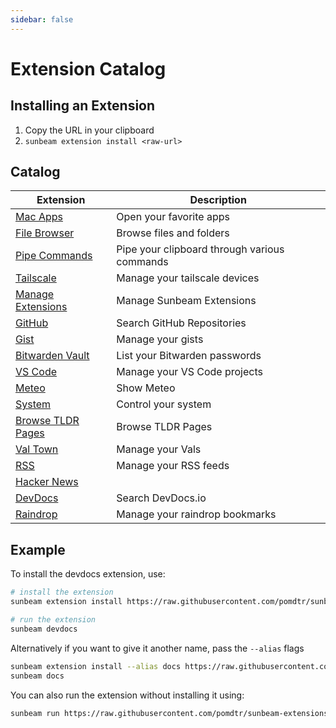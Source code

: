 ```yaml
---
sidebar: false
---
```


# Extension Catalog

## Installing an Extension

1. Copy the URL in your clipboard
2. `sunbeam extension install <raw-url>`

## Catalog

| Extension                                                                                                | Description                                  |
| -------------------------------------------------------------------------------------------------------- | -------------------------------------------- |
| [Mac Apps](https://raw.githubusercontent.com/pomdtr/sunbeam/main/catalog/extensions/macapps.sh)          | Open your favorite apps                      |
| [File Browser](https://raw.githubusercontent.com/pomdtr/sunbeam/main/catalog/extensions/files.py)        | Browse files and folders                     |
| [Pipe Commands](https://raw.githubusercontent.com/pomdtr/sunbeam/main/catalog/extensions/pipe.ts)        | Pipe your clipboard through various commands |
| [Tailscale](https://raw.githubusercontent.com/pomdtr/sunbeam/main/catalog/extensions/tailscale.ts)       | Manage your tailscale devices                |
| [Manage Extensions](https://raw.githubusercontent.com/pomdtr/sunbeam/main/catalog/extensions/manage.sh)  | Manage Sunbeam Extensions                    |
| [GitHub](https://raw.githubusercontent.com/pomdtr/sunbeam/main/catalog/extensions/github.sh)             | Search GitHub Repositories                   |
| [Gist](https://raw.githubusercontent.com/pomdtr/sunbeam/main/catalog/extensions/gist.ts)                 | Manage your gists                            |
| [Bitwarden Vault](https://raw.githubusercontent.com/pomdtr/sunbeam/main/catalog/extensions/bitwarden.sh) | List your Bitwarden passwords                |
| [VS Code](https://raw.githubusercontent.com/pomdtr/sunbeam/main/catalog/extensions/vscode.ts)            | Manage your VS Code projects                 |
| [Meteo](https://raw.githubusercontent.com/pomdtr/sunbeam/main/catalog/extensions/meteo.sh)               | Show Meteo                                   |
| [System](https://raw.githubusercontent.com/pomdtr/sunbeam/main/catalog/extensions/system.sh)             | Control your system                          |
| [Browse TLDR Pages](https://raw.githubusercontent.com/pomdtr/sunbeam/main/catalog/extensions/tldr.sh)    | Browse TLDR Pages                            |
| [Val Town](https://raw.githubusercontent.com/pomdtr/sunbeam/main/catalog/extensions/valtown.sh)          | Manage your Vals                             |
| [RSS](https://raw.githubusercontent.com/pomdtr/sunbeam/main/catalog/extensions/rss.ts)                   | Manage your RSS feeds                        |
| [Hacker News](https://raw.githubusercontent.com/pomdtr/sunbeam/main/catalog/extensions/hackernews.ts)    |                                              |
| [DevDocs](https://raw.githubusercontent.com/pomdtr/sunbeam/main/catalog/extensions/devdocs.sh)           | Search DevDocs.io                            |
| [Raindrop](https://raw.githubusercontent.com/pomdtr/sunbeam/main/catalog/extensions/raindrop.ts)         | Manage your raindrop bookmarks               |

## Example

To install the devdocs extension, use:

```sh
# install the extension
sunbeam extension install https://raw.githubusercontent.com/pomdtr/sunbeam-extensions/main/extensions/devdocs.sh

# run the extension
sunbeam devdocs
```

Alternatively if you want to give it another name, pass the `--alias` flags

```sh
sunbeam extension install --alias docs https://raw.githubusercontent.com/pomdtr/sunbeam-extensions/main/extensions/devdocs.sh
sunbeam docs
```

You can also run the extension without installing it using:

```sh
sunbeam run https://raw.githubusercontent.com/pomdtr/sunbeam-extensions/main/extensions/devdocs.sh
```
